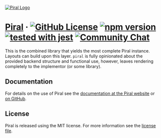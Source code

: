[![Piral Logo](https://github.com/smapiot/piral/raw/main/docs/assets/logo.png)](https://piral.io)

# [Piral](https://piral.io) &middot; [![GitHub License](https://img.shields.io/badge/license-MIT-blue.svg)](https://github.com/smapiot/piral/blob/main/LICENSE) [![npm version](https://img.shields.io/npm/v/piral.svg?style=flat)](https://www.npmjs.com/package/piral) [![tested with jest](https://img.shields.io/badge/tested_with-jest-99424f.svg)](https://jestjs.io) [![Community Chat](https://dcbadge.vercel.app/api/server/kKJ2FZmK8t?style=flat)](https://discord.gg/kKJ2FZmK8t)

This is the combined library that yields the most complete Piral instance. Layouts can build upon this layer. `piral` is fully opinionated about the provided backend structure and functional use, however, leaves rendering completely to the implementor (or some library).

## Documentation

For details on the use of Piral see the [documentation at the Piral website](https://docs.piral.io) or [on GitHub](https://github.com/smapiot/piral/tree/main/docs).

## License

Piral is released using the MIT license. For more information see the [license file](./LICENSE).
